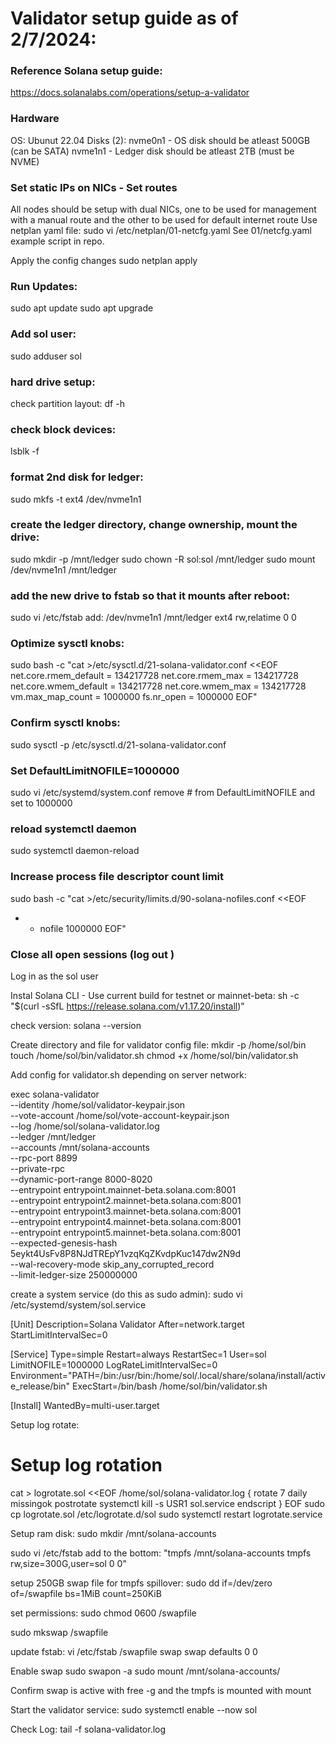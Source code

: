 # Validator setup guide as of 2/7/2024:

### Reference Solana setup guide: 
https://docs.solanalabs.com/operations/setup-a-validator

### Hardware
OS: Ubunut 22.04
Disks (2):
nvme0n1 - OS disk should be atleast 500GB (can be SATA)
nvme1n1 - Ledger disk should be atleast 2TB (must be NVME)

### Set static IPs on NICs - Set routes
All nodes should be setup with dual NICs, one to be used for management with a manual route and the other to be used for default internet route
Use netplan yaml file:
sudo vi /etc/netplan/01-netcfg.yaml
See 01/netcfg.yaml example script in repo.

Apply the config changes
sudo netplan apply

### Run Updates:
sudo apt update
sudo apt upgrade

### Add sol user:
sudo adduser sol

### hard drive setup:
check partition layout:
df -h

### check block devices:
lsblk -f

### format 2nd disk for ledger:
sudo mkfs -t ext4 /dev/nvme1n1

### create the ledger directory, change ownership, mount the drive:
sudo mkdir -p /mnt/ledger
sudo chown -R sol:sol /mnt/ledger
sudo mount /dev/nvme1n1 /mnt/ledger

### add the new drive to fstab so that it mounts after reboot:
sudo vi /etc/fstab
add: /dev/nvme1n1 /mnt/ledger ext4 rw,relatime 0 0

### Optimize sysctl knobs:
sudo bash -c "cat >/etc/sysctl.d/21-solana-validator.conf <<EOF
net.core.rmem_default = 134217728
net.core.rmem_max = 134217728
net.core.wmem_default = 134217728
net.core.wmem_max = 134217728
vm.max_map_count = 1000000
fs.nr_open = 1000000
EOF"

### Confirm sysctl knobs:
sudo sysctl -p /etc/sysctl.d/21-solana-validator.conf

### Set DefaultLimitNOFILE=1000000
sudo vi /etc/systemd/system.conf
remove # from DefaultLimitNOFILE and set to 1000000

### reload systemctl daemon
sudo systemctl daemon-reload

### Increase process file descriptor count limit
sudo bash -c "cat >/etc/security/limits.d/90-solana-nofiles.conf <<EOF
* - nofile 1000000
EOF"

### Close all open sessions (log out ) ###

Log in as the sol user

Instal Solana CLI - Use current build for testnet or mainnet-beta:
sh -c "$(curl -sSfL https://release.solana.com/v1.17.20/install)"

check version:
solana --version

Create directory and file for validator config file:
mkdir -p /home/sol/bin
touch /home/sol/bin/validator.sh
chmod +x /home/sol/bin/validator.sh

Add config for validator.sh depending on server network:

exec solana-validator \
    --identity /home/sol/validator-keypair.json \
    --vote-account /home/sol/vote-account-keypair.json \
    --log /home/sol/solana-validator.log \
    --ledger /mnt/ledger \
    --accounts /mnt/solana-accounts \
    --rpc-port 8899 \
    --private-rpc \
    --dynamic-port-range 8000-8020 \
    --entrypoint entrypoint.mainnet-beta.solana.com:8001 \
    --entrypoint entrypoint2.mainnet-beta.solana.com:8001 \
    --entrypoint entrypoint3.mainnet-beta.solana.com:8001 \
    --entrypoint entrypoint4.mainnet-beta.solana.com:8001 \
    --entrypoint entrypoint5.mainnet-beta.solana.com:8001 \
    --expected-genesis-hash 5eykt4UsFv8P8NJdTREpY1vzqKqZKvdpKuc147dw2N9d \
    --wal-recovery-mode skip_any_corrupted_record \
    --limit-ledger-size 250000000 

create a system service (do this as sudo admin):
sudo vi /etc/systemd/system/sol.service

[Unit]
Description=Solana Validator
After=network.target
StartLimitIntervalSec=0

[Service]
Type=simple
Restart=always
RestartSec=1
User=sol
LimitNOFILE=1000000
LogRateLimitIntervalSec=0
Environment="PATH=/bin:/usr/bin:/home/sol/.local/share/solana/install/active_release/bin"
ExecStart=/bin/bash /home/sol/bin/validator.sh

[Install]
WantedBy=multi-user.target

Setup log rotate:
# Setup log rotation

cat > logrotate.sol <<EOF
/home/sol/solana-validator.log {
  rotate 7
  daily
  missingok
  postrotate
    systemctl kill -s USR1 sol.service
  endscript
}
EOF
sudo cp logrotate.sol /etc/logrotate.d/sol
sudo systemctl restart logrotate.service

Setup ram disk:
sudo mkdir /mnt/solana-accounts

sudo vi /etc/fstab
add to the bottom: "tmpfs /mnt/solana-accounts tmpfs rw,size=300G,user=sol 0 0"

setup 250GB swap file for tmpfs spillover:
sudo dd if=/dev/zero of=/swapfile bs=1MiB count=250KiB

set permissions: 
sudo chmod 0600 /swapfile

sudo mkswap /swapfile

update fstab:
vi /etc/fstab
/swapfile swap swap defaults 0 0

Enable swap
sudo swapon -a
sudo mount /mnt/solana-accounts/

Confirm swap is active with free -g and the tmpfs is mounted with mount

Start the validator service:
sudo systemctl enable --now sol

Check Log:
tail -f solana-validator.log

